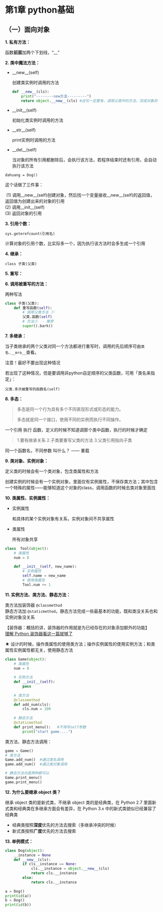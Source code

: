 # 第1章 python基础

## （一）面向对象

**1. 私有方法：**

函数**前面**加两个下划线，“__”

**2. 类中魔法方法：**

- _\_new\_\_(self)

  创建类实例时调用的方法

  ```python
  def __new__(cls):
      print("--------new方法---------")
      return object.__new__(cls) #这句一定要有，调用父类中的方法，完成对象的创建
  ```

- \_\_init\_\_(self)

  初始化类实例时调用的方法

- \_\_str\_\_(self)

  print实例时调用的方法

- \_\_del\_\_(self)

  当对象的所有引用都删除后，会执行该方法，若程序结束时还有引用，会自动执行该方法

`dahuang = Dog()`

这个话做了三件事：

​	(1) 调用_\_new\_\_(self)创建对象，然后找一个变量接收_\_new\_\_(self)的返回值，返回值为创建出来的对象的引用  
​	(2) 调用_\_init\_\_(self)  
​	(3) 返回对象的引用

**3. 引用个数：**

`sys.geterefcount(引用名)`

计算对象的引用个数，比实际多一个，因为执行该方法时会多生成一个引用

**4. 继承：**

`class 子类(父类)`

**5. 重写：**

**6. 调用被重写的方法：**

两种写法

```python
class 子类(父类):
    def 重写函数(self):
        # 调用父类方法 ①
        父类.函数(self)
        # 方法②  - 推荐
        super().bark()
```



**7. 多继承：**

当子类继承的两个父类对同一个方法都进行重写时，调用的先后顺序可由`类名.__mro__`查看。

注意！最好不要出现这种情况

若出现了这种情况，但是要调用非python自定顺序的父类函数，可用「类名来指定」：

`父类.多次被重写的函数名(self)`

**8.  多态：**

> 多态是同一个行为具有多个不同表现形式或形态的能力。
>
> 多态就是同一个接口，使用不同的实例而执行不同操作。

一个引用 执行 函数，定义的时候不知道调那个类中函数，执行的时候才确定

> 1.要有继承关系
> 2.子类要重写父类的方法
> 3.父类引用指向子类

同一个函数名，不同参数 叫什么？ —— 重载

**9. 类对象、实例对象：**

定义类的时候会有一个类对象，包含类属性和方法

创建实例的时候会有一个实例对象，里面仅有实例属性，不保存类方法；其中包含一个特殊的属性——能够知道这个对象的class，调用函数的时候去类对象里面找

**10. 类属性、实例属性：**

- 实例属性

  和具体的某个实例对象有关系，实例对象间不共享属性

- 类属性

  所有对象共享

```python
class  Tool(object):
    # 类属性
    num = 0
    
    def __init__(self, new_name):
        # 实例属性
        self.name = new_name
        # 使用类属性
        Tool.num += 1
```

**11. 实例方法、类方法、静态方法：**

类方法加装饰器 `@classmethod`  
静态方法加 `@staticmethod`，静态方法完成一些最基本的功能，既和类没关系也和实例对象没关系

【装饰器：概括的讲，装饰器的作用就是为已经存在的对象添加额外的功能】  
[理解 Python 装饰器看这一篇就够了](https://foofish.net/python-decorator.html)

★ 设计的时候，操作类属性的使用类方法；操作实例属性的使用实例方法；和类属性实例属性都无关，使用静态方法

```python
class Game(object):
    # 类属性
    num = 0
    
    # 实例方法
    def __init__(self):
        pass
    
    # 类方法
    @classmethod
    def add_num(cls):
        cls.num = 100   
        
    # 静态方法
    @staticmethod
    def print_menu():	#不用写self参数
        print("start game....")
```

类方法、静态方法调用：

```python
game = Game()
# 类方法
Game.add_num()	#通过类名调用
game.add_num()	#通过类对象调用

# 静态方法也是两种都可以
Game.print_menu()
game.print_menu()
```

**12. 为什么要继承 object 类？**

继承 object 类的是新式类，不继承 object 类的是经典类，在 Python 2.7 里面新式类和经典类在多继承方面会有差异，在 Python 3.x 中的新式类貌似已经兼容了经典类

- 经典类按照**深度**优先的方法去搜索（多继承冲突的时候）
- 新式类按照**广度**优先的方法去搜索

**13. 单例模式：**

```python
class Dog(object):
    __instance = None
    def __new__(cls):
        if cls__instance == None:
            cls.__instance = object.__new__(cls)
            return cls.__instance
        else:
            return cls.__instance
        
a = Dog()
print(id(a))
b = Dog()
print(id(b))
```

